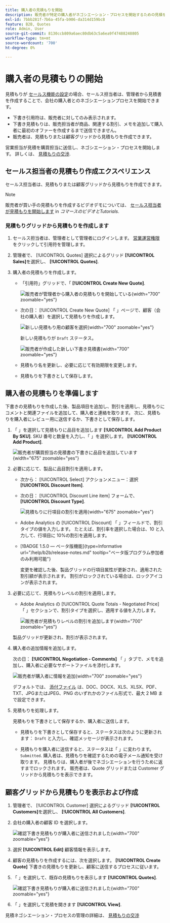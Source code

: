 ```yaml
---
title: 購入者の見積もりを開始
description: 販売者が特定の購入者がネゴシエーション・プロセスを開始するための見積を作成する方法を説明します。 販売者は、選択した Web サイト上の会社アカウントに関連付けられた顧客に対してのみ見積もりを送信できます。
exl-id: 7bbb281f-7b6a-45fa-b906-da314d159bc8
feature: B2B, Quotes
role: Admin, User
source-git-commit: 8130ccb809a6aec80db63c5a6ea9f47488248805
workflow-type: tm+mt
source-wordcount: '700'
ht-degree: 0%

---
```


# 購入者の見積もりの開始

見積もりが [セールス機能の設定](configure-quotes.md)の場合、セールス担当者は、管理者から見積書を作成することで、会社の購入者とのネゴシエーションプロセスを開始できます。

- 下書き引用符は、販売者に対してのみ表示されます。
- 下書き見積もりは、販売担当者が商品、関連する割引、メモを追加して購入者に最初のオファーを作成するまで送信できません。
- 販売者は、見積もりまたは顧客グリッドから見積もりを作成できます。

営業担当が見積を購買担当に送信し、ネゴシエーション・プロセスを開始します。 詳しくは、 [見積もりの交渉](quote-price-negotiation.md).

## セールス担当者の見積もり作成エクスペリエンス

セールス担当者は、見積もりまたは顧客グリッドから見積もりを作成できます。

>[!NOTE]
>
>販売者が買い手の見積もりを作成するビデオデモについては、 [セールス担当者が見積もりを開始します](https://experienceleague.adobe.com/docs/commerce-learn/tutorials/b2b/b2b-quote/sales-rep-initiates-quote.html) in _コマースのビデオとTutorials_.

### 見積もりグリッドから見積もりを作成します

1. セールス担当者は、管理者として管理者にログインします。 [営業運営権限](../systems/permissions.md) をクリックして引用符を管理します。

1. 管理者で、 [!UICONTROL Quotes] 選択によるグリッド **[!UICONTROL Sales]**&#x200B;を選択し、 **[!UICONTROL Quotes]**.

1. 購入者の見積もりを作成します。

   - 「引用符」グリッドで、「 **[!UICONTROL Create New Quote]**.

     ![販売者が管理者から購入者の見積もりを開始している](./assets/quote-draft-from-admin.png){width="700" zoomable="yes"}

   - 次の日： [!UICONTROL Create New Quote] 「 」ページで、顧客（会社の購入者）を選択して見積もりを作成します。

     ![新しい見積もり用の顧客を選択](./assets/quote-draft-from-admin-select-buyer.png){width="700" zoomable="yes"}

     新しい見積もりが `Draft` ステータス。

     ![販売者が作成した新しい下書き見積書](./assets/quote-create-by-seller.png){width="700" zoomable="yes"}

   - 見積もり名を更新し、必要に応じて有効期限を変更します。

   - 見積もりを下書きとして保存します。

## 購入者の見積もりを準備します

下書きの見積もりを作成した後、製品項目を追加し、割引を適用し、見積もりにコメントと関連ファイルを追加して、購入者と連絡を取ります。 次に、見積もりを購入者にレビュー用に送信するか、下書きとして保存します。

1. 「 」を選択して見積もりに品目を追加します **[!UICONTROL Add Product By SKU]**. SKU 番号と数量を入力し、「 」を選択します。 **[!UICONTROL Add Product]**.

   ![販売者が購買担当の見積書の下書きに品目を追加しています](./assets/quote-draft-add-items.png){width="675" zoomable="yes"}

1. 必要に応じて、製品に品目割引を適用します。

   - 次から： [!UICONTROL Select] アクションメニュー：選択 **[!UICONTROL Discount Item]**.

   - 次の日： [!UICONTROL Discount Line item] フォームで、 **[!UICONTROL Discount Type]**.

     ![見積もりに行項目の割引を適用](./assets/quote-discount-line-item.png){width="675" zoomable="yes"}

   - Adobe Analytics の [!UICONTROL Discount] 「 」フィールドで、割引タイプの値を入力します。 たとえば、割引率を選択した場合は、10 と入力して、行項目に 10%の割引を適用します。

   - [!BADGE 1.5.0 — ベータ版機能]{type=Informative url="/help/b2b/release-notes.md" tooltip="ベータ版プログラム参加者のみ利用可能"}

     変更を確認した後、製品グリッドの行項目属性が更新され、適用された割引額が表示されます。 割引がロックされている場合は、ロックアイコンが表示されます。

1. 必要に応じて、見積もりレベルの割引を適用します。

   - Adobe Analytics の [!UICONTROL Quote Totals - Negotiated Price] 「 」セクションで、割引タイプを選択し、適用する値を入力します。

     ![販売者が見積もりレベルの割引を追加します](./assets/quote-draft-total-discount.png){width="700" zoomable="yes"}

   製品グリッドが更新され、割引が表示されます。

1. 購入者の追加情報を追加します。

   次の日： **[!UICONTROL Negotiation - Comments]** 「 」タブで、メモを追加し、購入者に必要なサポートファイルを添付します。

   ![販売者が購入者に情報を追加](./assets/quote-draft-add-info-for-buyer.png){width="700" zoomable="yes"}

   デフォルトでは、 [添付ファイル](configure-quotes.md) は、DOC、DOCX、XLS、XLSX、PDF、TXT、JPGまたはJPEG、PNG のいずれかのファイル形式で、最大 2 MB まで設定できます。

1. 見積もりを処理します。

   見積もりを下書きとして保存するか、購入者に送信します。

   - 見積もりを下書きとして保存すると、ステータスは次のように更新されます： `Draft` と入力し、確認メッセージが表示されます。

   - 見積もりを購入者に送信すると、ステータスは「 」に変わります。 `Submitted`. 購入者は、見積もりを確認するための電子メール通知を受け取ります。 見積もりは、購入者が後でネゴシエーションを行うために返すまでロックされます。 販売者は、Quote グリッドまたは Customer グリッドから見積もりを表示できます。

## 顧客グリッドから見積もりを表示および作成

1. 管理者で、 [!UICONTROL Customer] 選択によるグリッド **[!UICONTROL Customers]**&#x200B;を選択し、 **[!UICONTROL All Customers]**.

1. 会社の購入者の顧客 ID を選択します。

   ![確認下書き見積もりが購入者に送信されました](./assets/quote-view-customer-quotes.png){width="700" zoomable="yes"}

1. 選択 **[!UICONTROL Edit]** 顧客情報を表示します。

1. 顧客の見積もりを作成するには、次を選択します。 **[!UICONTROL Create Quote]** 下書きの見積もりを更新し、顧客に送信するプロセスに従います。

1. 「 」を選択して、既存の見積もりを表示します **[!UICONTROL Quotes]**.

   ![確認下書き見積もりが購入者に送信されました](./assets/quote-list-from-customer-information.png){width="700" zoomable="yes"}

1. 「 」を選択して見積を開きます **[!UICONTROL View]**.

見積ネゴシエーション・プロセスの管理の詳細は、 [見積もりの交渉](quote-price-negotiation.md)
